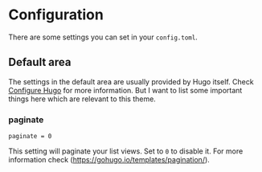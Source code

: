 # Configuration

There are some settings you can set in your `config.toml`. 

## Default area

The settings in the default area are usually provided by Hugo itself. Check [Configure Hugo](https://gohugo.io/getting-started/configuration/#all-configuration-settings) for more information. But I want to list some important things here which are relevant to this theme.

### paginate

```
paginate = 0
```

This setting will paginate your list views. Set to `0` to disable it. For more information check (https://gohugo.io/templates/pagination/).
